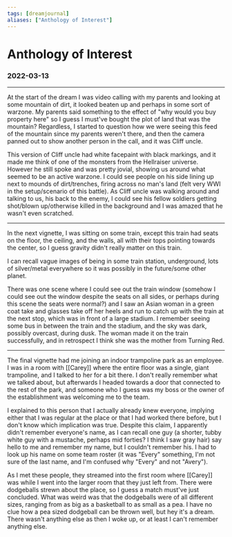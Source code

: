 ```yaml
---
tags: [dreamjournal]
aliases: ["Anthology of Interest"]
---
```


# Anthology of Interest
### 2022-03-13
---

At the start of the dream I was video calling with my parents and looking at some mountain of dirt, it looked beaten up and perhaps in some sort of warzone. My parents said something to the effect of "why would you buy property here" so I guess I must've bought the plot of land that was the mountain? Regardless, I started to question how we were seeing this feed of the mountain since my parents weren't there, and then the camera panned out to show another person in the call, and it was Cliff uncle.

This version of Cliff uncle had white facepaint with black markings, and it made me think of one of the monsters from the Hellraiser universe. However he still spoke and was pretty jovial, showing us around what seemed to be an active warzone. I could see people on his side lining up next to mounds of dirt/trenches, firing across no man's land (felt very WWI in the setup/scenario of this battle). As Cliff uncle was walking around and talking to us, his back to the enemy, I could see his fellow soldiers getting shot/blown up/otherwise killed in the background and I was amazed that he wasn't even scratched.

---

In the next vignette, I was sitting on some train, except this train had seats on the floor, the ceiling, and the walls, all with their tops pointing towards the center, so I guess gravity didn't really matter on this train.

I can recall vague images of being in some train station, underground, lots of silver/metal everywhere so it was possibly in the future/some other planet.

There was one scene where I could see out the train window (somehow I could see out the window despite the seats on all sides, or perhaps during this scene the seats were normal?) and I saw an Asian woman in a green coat take and glasses take off her heels and run to catch up with the train at the next stop, which was in front of a large stadium. I remember seeing some bus in between the train and the stadium, and the sky was dark, possibly overcast, during dusk. The woman made it on the train successfully, and in retrospect I think she was the mother from Turning Red.

---

The final vignette had me joining an indoor trampoline park as an employee. I was in a room with [[Carey]] where the entire floor was a single, giant trampoline, and I talked to her for a bit there. I don't really remember what we talked about, but afterwards I headed towards a door that connected to the rest of the park, and someone who I guess was my boss or the owner of the establishment was welcoming me to the team.

I explained to this person that I actually already knew everyone, implying either that I was regular at the place or that I had worked there before, but I don't know which implication was true. Despite this claim, I apparently didn't remember everyone's name, as I can recall one guy (a shorter, tubby white guy with a mustache, perhaps mid forties? I think I saw gray hair) say hello to me and remember my name, but I couldn't remember his. I had to look up his name on some team roster (it was "Every" something, I'm not sure of the last name, and I'm confused why "Every" and not "Avery").

As I met these people, they streamed into the first room where [[Carey]] was while I went into the larger room that they just left from. There were dodgeballs strewn about the place, so I guess a match must've just concluded. What was weird was that the dodgeballs were of all different sizes, ranging from as big as a basketball to as small as a pea. I have no clue how a pea sized dodgeball can be thrown well, but hey it's a dream. There wasn't anything else as then I woke up, or at least I can't remember anything else.